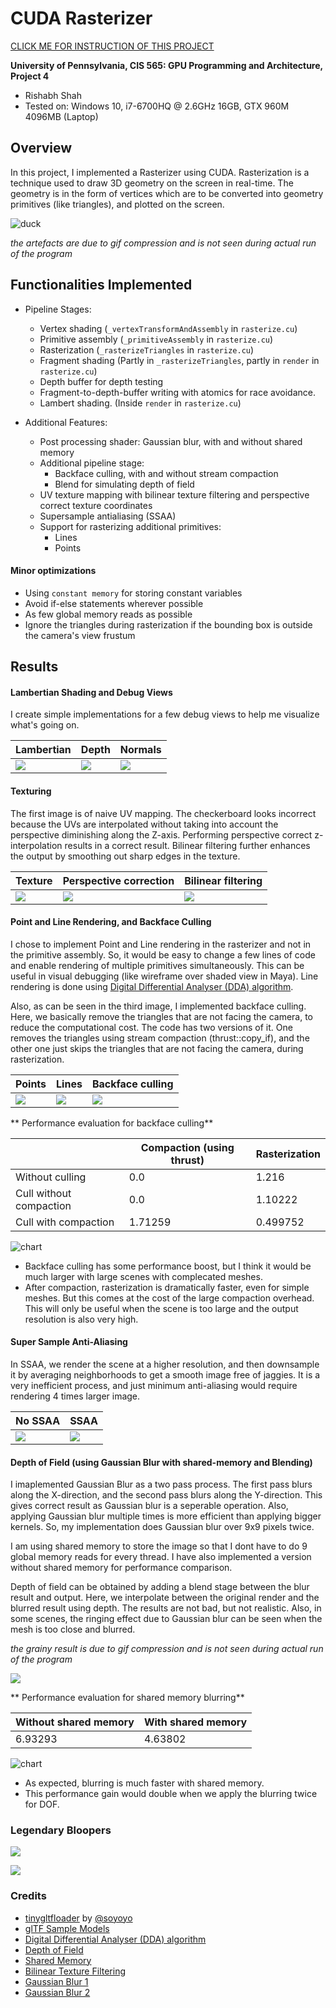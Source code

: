CUDA Rasterizer
===============

[CLICK ME FOR INSTRUCTION OF THIS PROJECT](./INSTRUCTION.md)

**University of Pennsylvania, CIS 565: GPU Programming and Architecture, Project 4**

* Rishabh Shah
* Tested on: Windows 10, i7-6700HQ @ 2.6GHz 16GB, GTX 960M 4096MB (Laptop)

## Overview
In this project, I implemented a Rasterizer using CUDA. Rasterization is a technique used to draw 3D geometry on the screen in real-time. The geometry is in the form of vertices which are to be converted into geometry primitives (like triangles), and plotted on the screen.

![duck](renders/duck_gif.gif)

*the artefacts are due to gif compression and is not seen during actual run of the program*

## Functionalities Implemented

* Pipeline Stages:
    * Vertex shading (`_vertexTransformAndAssembly` in `rasterize.cu`)
    * Primitive assembly (`_primitiveAssembly` in `rasterize.cu`)
    * Rasterization (`_rasterizeTriangles` in `rasterize.cu`)
    * Fragment shading (Partly in `_rasterizeTriangles`, partly in `render` in `rasterize.cu`)
    * Depth buffer for depth testing
    * Fragment-to-depth-buffer writing with atomics for race avoidance.
    * Lambert shading. (Inside `render` in `rasterize.cu`)

* Additional Features:
    * Post processing shader: Gaussian blur, with and without shared memory
    * Additional pipeline stage:
        * Backface culling, with and without stream compaction
        * Blend for simulating depth of field
    * UV texture mapping with bilinear texture filtering and perspective
      correct texture coordinates
    * Supersample antialiasing (SSAA)
    * Support for rasterizing additional primitives:
       * Lines
       * Points


#### Minor optimizations

* Using `constant memory` for storing constant variables
* Avoid if-else statements wherever possible
* As few global memory reads as possible
* Ignore the triangles during rasterization if the bounding box is outside the camera's view frustum


## Results


#### Lambertian Shading and Debug Views

I create simple implementations for a few debug views to help me visualize what's going on.

| Lambertian | Depth | Normals |
| ----- | ----- | ----- |
| ![](renders/diffuseOnly.png) | ![](renders/debug_depth.png) | ![](renders/debug_normals.png) |


#### Texturing

The first image is of naive UV mapping. The checkerboard looks incorrect because the UVs are interpolated without taking into account the perspective diminishing along the Z-axis. Performing perspective correct z-interpolation results in a correct result. Bilinear filtering further enhances the output by smoothing out sharp edges in the texture.

| Texture | Perspective correction | Bilinear filtering |
| ----- | ----- | ----- |
| ![](renders/texture_check.png) | ![](renders/tex_perspcorr_check.png) | ![](renders/texture_persp_bil_check.png) |


#### Point and Line Rendering, and Backface Culling

I chose to implement Point and Line rendering in the rasterizer and not in the primitive assembly. So, it would be easy to change a few lines of code and enable rendering of multiple primitives simultaneously. This can be useful in visual debugging (like wireframe over shaded view in Maya). Line rendering is done using [Digital Differential Analyser (DDA) algorithm](http://www.geeksforgeeks.org/dda-line-generation-algorithm-computer-graphics/).

Also, as can be seen in the third image, I implemented backface culling. Here, we basically remove the triangles that are not facing the camera, to reduce the computational cost. The code has two versions of it. One removes the triangles using stream compaction (thrust::copy_if), and the other one just skips the triangles that are not facing the camera, during rasterization.

| Points | Lines | Backface culling |
| ----- | ----- | ----- |
| ![](renders/duck_points.png) | ![](renders/duck_line.png) | ![](renders/duck_backfacecull.png) |

** Performance evaluation for backface culling**

|  | Compaction (using thrust) | Rasterization |
| ----- | ----- | ----- |
|Without culling|0.0|1.216|
|Cull without compaction|0.0|1.10222|
|Cull with compaction|1.71259|0.499752|

![chart](renders/chart.png)

* Backface culling has some performance boost, but I think it would be much larger with large scenes with complecated meshes.
* After compaction, rasterization is dramatically faster, even for simple meshes. But this comes at the cost of the large compaction overhead. This will only be useful when the scene is too large and the output resolution is also very high.

#### Super Sample Anti-Aliasing

In SSAA, we render the scene at a higher resolution, and then downsample it by averaging neighborhoods to get a smooth image free of jaggies. It is a very inefficient process, and just minimum anti-aliasing would require rendering 4 times larger image.

| No SSAA | SSAA |
| ----- | ----- |
| ![](renders/truck_noSSAA.png) | ![](renders/truck_SSAA_4x.png) |


#### Depth of Field (using Gaussian Blur with shared-memory and Blending)

I imaplemented Gaussian Blur as a two pass process. The first pass blurs along the X-direction, and the second pass blurs along the Y-direction. This gives correct result as Gaussian blur is a seperable operation. Also, applying Gaussian blur multiple times is more efficient than applying bigger kernels. So, my implementation does Gaussian blur over 9x9 pixels twice.

I am using shared memory to store the image so that I dont have to do 9 global memory reads for every thread. I have also implemented a version without shared memory for performance comparison.

Depth of field can be obtained by adding a blend stage between the blur result and output. Here, we interpolate between the original render and the blurred result using depth. The results are not bad, but not realistic. Also, in some scenes, the ringing effect due to Gaussian blur can be seen when the mesh is too close and blurred.

*the grainy result is due to gif compression and is not seen during actual run of the program*

![](renders/dof_truck.gif)

** Performance evaluation for shared memory blurring**

| Without shared memory | With shared memory |
| ----- | ----- |
|6.93293|4.63802|

![chart](renders/chart_1.png)

* As expected, blurring is much faster with shared memory.
* This performance gain would double when we apply the blurring twice for DOF.

### Legendary Bloopers

![](renders/blooper-duck-Capture.png)

![](renders/duck_painting.png)

### Credits

* [tinygltfloader](https://github.com/syoyo/tinygltfloader) by [@soyoyo](https://github.com/syoyo)
* [glTF Sample Models](https://github.com/KhronosGroup/glTF/blob/master/sampleModels/README.md)
* [Digital Differential Analyser (DDA) algorithm](http://www.geeksforgeeks.org/dda-line-generation-algorithm-computer-graphics/)
* [Depth of Field](https://mynameismjp.wordpress.com/the-museum/samples-tutorials-tools/depth-of-field-sample/)
* [Shared Memory](https://devblogs.nvidia.com/parallelforall/using-shared-memory-cuda-cc/)
* [Bilinear Texture Filtering](https://en.wikipedia.org/wiki/Bilinear_filtering)
* [Gaussian Blur 1](http://www.sunsetlakesoftware.com/2013/10/21/optimizing-gaussian-blurs-mobile-gpu)
* [Gaussian Blur 2](http://rastergrid.com/blog/2010/09/efficient-gaussian-blur-with-linear-sampling/)
